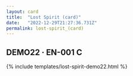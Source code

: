 ```yaml
---
layout: card
title:  "Lost Spirit (card)"
date:   "2022-12-29T21:27:36.731Z"
permalink: lost-spirit_(card)
---
```


## DEMO22 &middot; EN-001 C

{% include templates/lost-spirit-demo22.html %}
